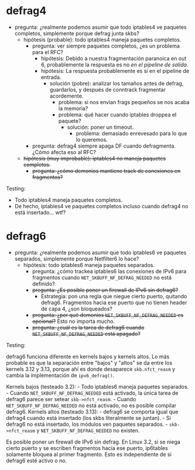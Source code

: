 # defrag4

- pregunta: ¿realmente podemos asumir que todo iptables4 ve paquetes completos, simplemente porque defrag junta skbs?
	- hipótesis (probable): todo iptables4 maneja paquetes completos.
		- pregunta: ver siempre paquetes completos, ¿es un problema para el RFC?
			- hipótesis: Debido a nuestra fragmentación paranoica en out 6, probablemente la respuesta es no *en el pipeline de salida*.
			- hipótesis: La respuesta probablemente es sí en el pipeline de entrada.
				- solución (pobre): analizar los tamaños antes de defrag, guardarlos, y después de conntrack fragmentar acordemente.
					- problema: si nos envían frags pequeños se nos acaba la memoria?
					- problema: qué hacer cuando iptables droppea el paquete?
						- solución: poner un timeout.
							- problema: demasiado enrevesado para lo que lo queremos.
		- pregunta: defrag4 siempre apaga DF cuando defragmenta. ¿Cómo afecta eso al RFC?
	- <del>hipótesis (muy improbable): iptables4 no maneja paquetes completos.</del>
		- <del>pregunta: ¿cómo demonios mantiene track de conexiones en fragmentos?</del>

Testing:

- Todo iptables4 maneja paquetes completos.
- De hecho, iptables4 ve paquetes completos incluso cuando defrag4 no está insertado... wtf?

# defrag6

- pregunta: ¿realmente podemos asumir que todo iptables6 ve paquetes separados, simplemente porque Netfilter6 lo hace?
	- hipótesis: todo iptables6 maneja paquetes separados.
		- pregunta: ¿cómo trackea iptables6 las conexiones de IPv6 para fragmentos cuando `NET_SKBUFF_NF_DEFRAG_NEEDED` no está definido?
		- <del>pregunta: ¿Es posible poner un firewall de IPv6 sin defrag6?</del>
			- Estrategia: pon una regla que niegue cierto puerto, quitando defrag6. Fragmentos hacia ese puerto que no tienen header de capa 4, ¿son bloqueados?
		- <del>pregunta: ¿por qué demonios `NET_SKBUFF_NF_DEFRAG_NEEDED` es opcional?</del> Esto no importa mucho.
		- <del>pregunta: ¿cuál es la tarea de defrag6 cuando `NET_SKBUFF_NF_DEFRAG_NEEDED` está apagado?</del>

Testing:

defrag6 funciona diferente en kernels bajos y kernels altos. Lo más probable es que la separación entre "bajos" y "altos" se da entre los kernels 3.12 y 3.13, porque ahí es donde desaparece `skb.nfct_reasm` y cambia la implementación de `ipv6_defrag()`.

Kernels bajos (testeado 3.2):
	- Todo iptables6 maneja paquetes separados.
	- Cuando `NET_SKBUFF_NF_DEFRAG_NEEDED` está activado, la única tarea de defrag6 parece ser setear `skb->nfct_reasm`.
	- Cuando `NET_SKBUFF_NF_DEFRAG_NEEDED` no está activado, no es posible compilar defrag6.
Kernels altos (testeado 3.13):
	- defrag6 se comporta igual que defrag4 cuando está insertado (los skbs literalmente se juntan).
	- Si defrag6 no está insertado, los módulos ven paquetes separados.
	- `skb->nfct_reasm` y `NET_SKBUFF_NF_DEFRAG_NEEDED` no existen.

Es posible poner un firewall de IPv6 sin defrag.
En Linux 3.2, si se niega cierto puerto y se escriben fragmentos hacia ese puerto, ip6tables solamente bloquea al primer fragmento. Esto es independiente de si defrag6 esté activo o no.

